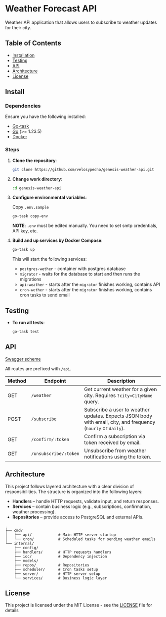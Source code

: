 # Weather Forecast API

Weather API application that allows users to subscribe to weather updates for their city.

## Table of Contents

- [Installation](#install)
- [Testing](#testing)
- [API](#api)
- [Architecture](#architecture)
- [License](#license)

## Install

### Dependencies

Ensure you have the following installed:

- [Go-task](https://taskfile.dev/installation/)
- [Go](https://golang.org/doc/install) (>= 1.23.5)
- [Docker](https://docs.docker.com/get-docker/)

### Steps

1. **Clone the repository**:

   ```bash
   git clone https://github.com/velosypedno/genesis-weather-api.git
   ```

2. **Change work directory**:

    ```bash
    cd genesis-weather-api
    ```

3. **Configure environmental variables**:

    Copy `.env.sample`

    ```bash
    go-task copy-env
    ```

    **NOTE**: `.env` must be edited manually. You need to set smtp credentials, API key, etc.

4. **Build and up services by Docker Compose**:

    ```bash
    go-task up
    ```

    This will start the following services:
    - `postgres-wether` - container with postgres database
    - `migrator` - waits for the database to start and then runs the migrations
    - `api-weather` - starts after the `migrator` finishes working, contains API
    - `cron-wether` - starts after the `migrator` finishes working, contains cron tasks to send email

## Testing

- **To run all tests**:

    ```bash
    go-task test
    ```

## API

[Swagger scheme](./swagger.yaml)

All routes are prefixed with `/api`.

| Method | Endpoint              | Description                                                                |
|--------|-----------------------|----------------------------------------------------------------------------|
| GET    | `/weather`            | Get current weather for a given city. Requires `?city=CityName` query.     |
| POST   | `/subscribe`          | Subscribe a user to weather updates. Expects JSON body with email, city, and frequency (`hourly` or `daily`). |
| GET    | `/confirm/:token`     | Confirm a subscription via token received by email.                        |
| GET    | `/unsubscribe/:token` | Unsubscribe from weather notifications using the token.                    |

## Architecture

This project follows layered architecture with a clear division of responsibilities. The structure is organized into the following layers:

- **Handlers** – handle HTTP requests, validate input, and return responses.
- **Services** – contain business logic (e.g., subscriptions, confirmation, weather processing).
- **Repositories** – provide access to PostgreSQL and external APIs.

```plaintext
.
├── cmd/               
│   ├── api/            # Main HTTP server startup
│   └── cron/           # Scheduled tasks for sending weather emails
└── internal/
    ├── config/          
    ├── handlers/       # HTTP requests handlers
    ├── ioc/            # Dependency injection 
    ├── models/         
    ├── repos/          # Repositories
    ├── scheduler/      # Cron tasks setup
    ├── server/         # HTTP server setup
    └── services/       # Business logic layer
```

## License

This project is licensed under the MIT License - see the [LICENSE](./LICENSE) file for details
